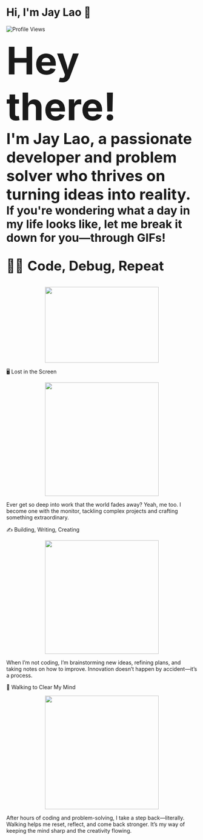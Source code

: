 # Hi, I'm Jay Lao 👋  
![Profile Views](https://komarev.com/ghpvc/?username=JayLao&color=red)

<span style="text-align: center; font-size: 100px;"><b>Hey there!</b></span><br>
<span style="text-align: center; font-size: 40px;"><b>I'm Jay Lao, a passionate developer and problem solver who thrives on turning ideas into reality.</b></span><br>
<span style="text-align: center; font-size: 30px;"><b>If you're wondering what a day in my life looks like, let me break it down for you—through GIFs!</b></span>



<p style="font-size: 35px;">👨‍💻 <b>Code, Debug, Repeat</b></p>



<p align="center">
<img src="https://media.giphy.com/media/78XCFBGOlS6keY1Bil/giphy.gif" width="300" height="200">


🖥️ Lost in the Screen
<p align="center">
<img src="https://media.giphy.com/media/26tn33aiTi1jkl6H6/giphy.gif" width="300">
</p>  
Ever get so deep into work that the world fades away? Yeah, me too. I become one with the monitor, tackling complex projects and crafting something extraordinary.

✍️ Building, Writing, Creating
<p align="center">
<img src="https://media.giphy.com/media/l49JRQC9RNa5j35a8/giphy.gif" width="300">
</p>  
When I’m not coding, I’m brainstorming new ideas, refining plans, and taking notes on how to improve. Innovation doesn’t happen by accident—it’s a process.

🚶 Walking to Clear My Mind
<p align="center">
<img src="https://media.giphy.com/media/1zJUoEOi6OGtnzHtn5/giphy.gif" width="300">
</p>  
After hours of coding and problem-solving, I take a step back—literally. Walking helps me reset, reflect, and come back stronger. It’s my way of keeping the mind sharp and the creativity flowing.

